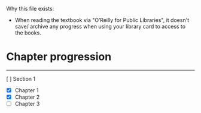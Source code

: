 Why this file exists:
- When reading the textbook via "O’Reilly for Public Libraries", it doesn't save/ archive any progress when using your library card to access to the books.

# Chapter progression

___
[ ] Section 1
- [x] Chapter 1
- [x] Chapter 2
- [ ] Chapter 3